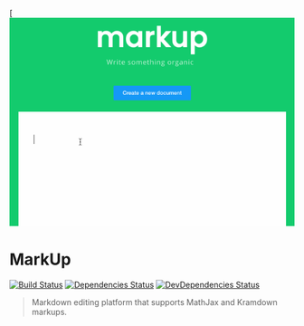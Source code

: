 
[![MarkUp](./.github/markup.gif)

# MarkUp

[![Build Status](https://travis-ci.org/nickzuber/mark-up.svg?branch=master)](https://travis-ci.org/nickzuber/mark-up)
[![Dependencies Status](https://david-dm.org/nickzuber/mark-up/status.svg)](https://david-dm.org/nickzuber/mark-up)
[![DevDependencies Status](https://david-dm.org/nickzuber/mark-up/dev-status.svg)](https://david-dm.org/nickzuber/mark-up?type=dev)

> Markdown editing platform that supports MathJax and Kramdown markups.

